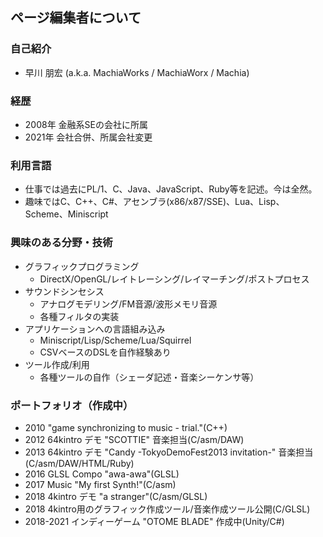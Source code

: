 ## ページ編集者について

### 自己紹介

* 早川 朋宏 (a.k.a. MachiaWorks / MachiaWorx / Machia)

### 経歴

* 2008年 金融系SEの会社に所属
* 2021年 会社合併、所属会社変更

### 利用言語

* 仕事では過去にPL/1、C、Java、JavaScript、Ruby等を記述。今は全然。
* 趣味ではC、C++、C#、アセンブラ(x86/x87/SSE)、Lua、Lisp、Scheme、Miniscript

### 興味のある分野・技術

* グラフィックプログラミング
  * DirectX/OpenGL/レイトレーシング/レイマーチング/ポストプロセス
* サウンドシンセシス
  * アナログモデリング/FM音源/波形メモリ音源
  * 各種フィルタの実装
* アプリケーションへの言語組み込み
  * Miniscript/Lisp/Scheme/Lua/Squirrel
  * CSVベースのDSLを自作経験あり
* ツール作成/利用
  * 各種ツールの自作（シェーダ記述・音楽シーケンサ等）

### ポートフォリオ（作成中）

* 2010 "game synchronizing to music - trial."(C++)
* 2012 64kintro デモ "SCOTTIE" 音楽担当(C/asm/DAW)
* 2013 64kintro デモ "Candy -TokyoDemoFest2013 invitation-"  音楽担当 (C/asm/DAW/HTML/Ruby)
* 2016 GLSL Compo "awa-awa"(GLSL)
* 2017 Music "My first Synth!"(C/asm)
* 2018 4kintro デモ "a stranger"(C/asm/GLSL)
* 2018 4kintro用のグラフィック作成ツール/音楽作成ツール公開(C/GLSL)
* 2018-2021 インディーゲーム "OTOME BLADE" 作成中(Unity/C#)